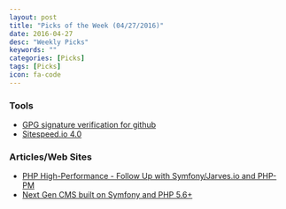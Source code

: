 ```yaml
---
layout: post
title: "Picks of the Week (04/27/2016)"
date: 2016-04-27
desc: "Weekly Picks"
keywords: ""
categories: [Picks]
tags: [Picks]
icon: fa-code
---
```


<h3 id="tools:742b2697a8eea067483aca3bbeafefc9">Tools</h3>

<ul>
<li><a href="https://github.com/blog/2144-gpg-signature-verification">GPG signature verification for github</a></li>
<li><a href="https://github.com/sitespeedio/sitespeed.io/tree/4.0">Sitespeed.io 4.0</a>
<br /></li>
</ul>

<h3 id="articles-web-sites:742b2697a8eea067483aca3bbeafefc9">Articles/Web Sites</h3>

<ul>
<li><a href="http://marcjschmidt.de/blog/2016/04/16/php-high-performance-reactphp-jarves-symfony-follow-up.html">PHP High-Performance - Follow Up with Symfony/Jarves.io and PHP-PM
</a></li>
<li><a href="http://jarves.io/">Next Gen CMS built on Symfony and PHP 5.6+</a>
<br /></li>
</ul>
